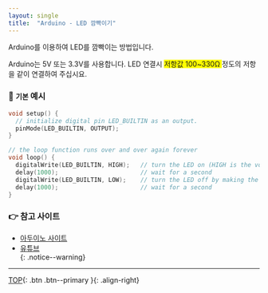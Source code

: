 ```yaml
---
layout: single
title:  "Arduino - LED 깜빡이기"
---
```


Arduino를 이용하여 LED를 깜빡이는 방법입니다.

Arduino는 5V 또는 3.3V를 사용합니다. LED 연결시 <span style="background-color:yellow">저항값 100~330Ω </span>
정도의 저항을 같이 연결하여 주십시요.

### 🔨 `기본` 예시 
```cpp
void setup() {
  // initialize digital pin LED_BUILTIN as an output.
  pinMode(LED_BUILTIN, OUTPUT);
}

// the loop function runs over and over again forever
void loop() {
  digitalWrite(LED_BUILTIN, HIGH);   // turn the LED on (HIGH is the voltage level)
  delay(1000);                       // wait for a second
  digitalWrite(LED_BUILTIN, LOW);    // turn the LED off by making the voltage LOW
  delay(1000);                       // wait for a second
}
```

### 👉 참고 사이트

- [아두이노 사이트](https://modoocode.com/66)
- [유튜브](https://www.inflearn.com/course/following-c/dashboard)  
{: .notice--warning}



***
[TOP](#){: .btn .btn--primary }{: .align-right}

